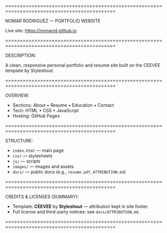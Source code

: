 ============================================================================================

NOMAR RODRIGUEZ — PORTFOLIO WEBSITE

Live site: https://nomarrd.github.io

============================================================================================

DESCRIPTION:

A clean, responsive personal portfolio and resume site built on the CEEVEE template by Styleshout.

============================================================================================

OVERVIEW:

- Sections: About • Resume • Education • Contact
- Tech: HTML • CSS • JavaScript
- Hosting: GitHub Pages

============================================================================================

STRUCTURE:

- `index.html` — main page
- `css/` — stylesheets
- `js/` — scripts
- `images/` — images and assets
- `docs/` — public docs (e.g., `resume.pdf`, `ATTRIBUTION.md`)

============================================================================================

CREDITS & LICENSES (SUMMARY):

- Template: **CEEVEE** by **Styleshout** — attribution kept in site footer.  
- Full license and third-party notices: see `docs/ATTRIBUTION.md`.

============================================================================================



